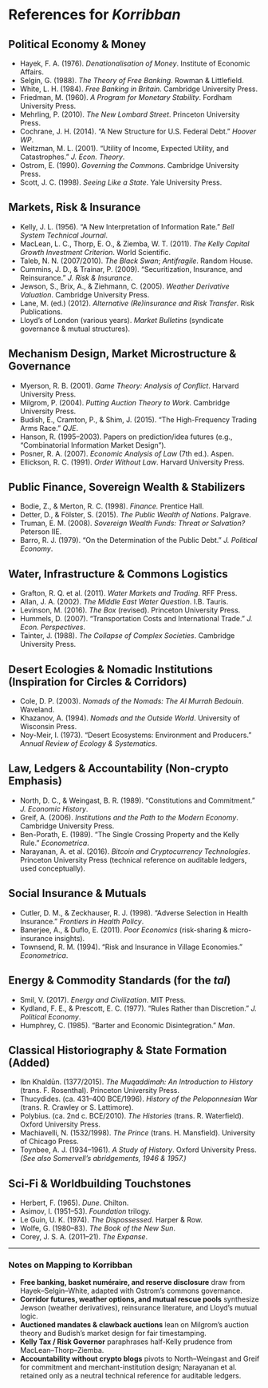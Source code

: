 # References for *Korribban*

## Political Economy & Money
- Hayek, F. A. (1976). *Denationalisation of Money*. Institute of Economic Affairs.  
- Selgin, G. (1988). *The Theory of Free Banking*. Rowman & Littlefield.  
- White, L. H. (1984). *Free Banking in Britain*. Cambridge University Press.  
- Friedman, M. (1960). *A Program for Monetary Stability*. Fordham University Press.  
- Mehrling, P. (2010). *The New Lombard Street*. Princeton University Press.  
- Cochrane, J. H. (2014). “A New Structure for U.S. Federal Debt.” *Hoover WP*.  
- Weitzman, M. L. (2001). “Utility of Income, Expected Utility, and Catastrophes.” *J. Econ. Theory*.  
- Ostrom, E. (1990). *Governing the Commons*. Cambridge University Press.  
- Scott, J. C. (1998). *Seeing Like a State*. Yale University Press.  

## Markets, Risk & Insurance
- Kelly, J. L. (1956). “A New Interpretation of Information Rate.” *Bell System Technical Journal*.  
- MacLean, L. C., Thorp, E. O., & Ziemba, W. T. (2011). *The Kelly Capital Growth Investment Criterion*. World Scientific.  
- Taleb, N. N. (2007/2010). *The Black Swan*; *Antifragile*. Random House.  
- Cummins, J. D., & Trainar, P. (2009). “Securitization, Insurance, and Reinsurance.” *J. Risk & Insurance*.  
- Jewson, S., Brix, A., & Ziehmann, C. (2005). *Weather Derivative Valuation*. Cambridge University Press.  
- Lane, M. (ed.) (2012). *Alternative (Re)insurance and Risk Transfer*. Risk Publications.  
- Lloyd’s of London (various years). *Market Bulletins* (syndicate governance & mutual structures).  

## Mechanism Design, Market Microstructure & Governance
- Myerson, R. B. (2001). *Game Theory: Analysis of Conflict*. Harvard University Press.  
- Milgrom, P. (2004). *Putting Auction Theory to Work*. Cambridge University Press.  
- Budish, E., Cramton, P., & Shim, J. (2015). “The High-Frequency Trading Arms Race.” *QJE*.  
- Hanson, R. (1995–2003). Papers on prediction/idea futures (e.g., “Combinatorial Information Market Design”).  
- Posner, R. A. (2007). *Economic Analysis of Law* (7th ed.). Aspen.  
- Ellickson, R. C. (1991). *Order Without Law*. Harvard University Press.  

## Public Finance, Sovereign Wealth & Stabilizers
- Bodie, Z., & Merton, R. C. (1998). *Finance.* Prentice Hall.  
- Detter, D., & Fölster, S. (2015). *The Public Wealth of Nations*. Palgrave.  
- Truman, E. M. (2008). *Sovereign Wealth Funds: Threat or Salvation?* Peterson IIE.  
- Barro, R. J. (1979). “On the Determination of the Public Debt.” *J. Political Economy*.  

## Water, Infrastructure & Commons Logistics
- Grafton, R. Q. et al. (2011). *Water Markets and Trading*. RFF Press.  
- Allan, J. A. (2002). *The Middle East Water Question*. I.B. Tauris.  
- Levinson, M. (2016). *The Box* (revised). Princeton University Press.  
- Hummels, D. (2007). “Transportation Costs and International Trade.” *J. Econ. Perspectives*.  
- Tainter, J. (1988). *The Collapse of Complex Societies*. Cambridge University Press.  

## Desert Ecologies & Nomadic Institutions (Inspiration for Circles & Corridors)
- Cole, D. P. (2003). *Nomads of the Nomads: The Al Murrah Bedouin*. Waveland.  
- Khazanov, A. (1994). *Nomads and the Outside World*. University of Wisconsin Press.  
- Noy-Meir, I. (1973). “Desert Ecosystems: Environment and Producers.” *Annual Review of Ecology & Systematics*.  

## Law, Ledgers & Accountability (Non-crypto Emphasis)
- North, D. C., & Weingast, B. R. (1989). “Constitutions and Commitment.” *J. Economic History*.  
- Greif, A. (2006). *Institutions and the Path to the Modern Economy*. Cambridge University Press.  
- Ben-Porath, E. (1989). “The Single Crossing Property and the Kelly Rule.” *Econometrica*.  
- Narayanan, A. et al. (2016). *Bitcoin and Cryptocurrency Technologies*. Princeton University Press (technical reference on auditable ledgers, used conceptually).

## Social Insurance & Mutuals
- Cutler, D. M., & Zeckhauser, R. J. (1998). “Adverse Selection in Health Insurance.” *Frontiers in Health Policy*.  
- Banerjee, A., & Duflo, E. (2011). *Poor Economics* (risk-sharing & micro-insurance insights).  
- Townsend, R. M. (1994). “Risk and Insurance in Village Economies.” *Econometrica*.  

## Energy & Commodity Standards (for the *tal*)
- Smil, V. (2017). *Energy and Civilization*. MIT Press.  
- Kydland, F. E., & Prescott, E. C. (1977). “Rules Rather than Discretion.” *J. Political Economy*.  
- Humphrey, C. (1985). “Barter and Economic Disintegration.” *Man*.  

## Classical Historiography & State Formation (Added)
- Ibn Khaldūn. (1377/2015). *The Muqaddimah: An Introduction to History* (trans. F. Rosenthal). Princeton University Press.  
- Thucydides. (ca. 431–400 BCE/1996). *History of the Peloponnesian War* (trans. R. Crawley or S. Lattimore).  
- Polybius. (ca. 2nd c. BCE/2010). *The Histories* (trans. R. Waterfield). Oxford University Press.  
- Machiavelli, N. (1532/1998). *The Prince* (trans. H. Mansfield). University of Chicago Press.  
- Toynbee, A. J. (1934–1961). *A Study of History*. Oxford University Press. *(See also Somervell’s abridgements, 1946 & 1957.)*

## Sci-Fi & Worldbuilding Touchstones
- Herbert, F. (1965). *Dune*. Chilton.  
- Asimov, I. (1951–53). *Foundation* trilogy.  
- Le Guin, U. K. (1974). *The Dispossessed*. Harper & Row.  
- Wolfe, G. (1980–83). *The Book of the New Sun*.  
- Corey, J. S. A. (2011–21). *The Expanse*.  

---

### Notes on Mapping to Korribban
- **Free banking, basket numéraire, and reserve disclosure** draw from Hayek–Selgin–White, adapted with Ostrom’s commons governance.  
- **Corridor futures, weather options, and mutual rescue pools** synthesize Jewson (weather derivatives), reinsurance literature, and Lloyd’s mutual logic.  
- **Auctioned mandates & clawback auctions** lean on Milgrom’s auction theory and Budish’s market design for fair timestamping.  
- **Kelly Tax / Risk Governor** paraphrases half-Kelly prudence from MacLean–Thorp–Ziemba.  
- **Accountability without crypto blogs** pivots to North–Weingast and Greif for commitment and merchant-institution design; Narayanan et al. retained only as a neutral technical reference for auditable ledgers.
